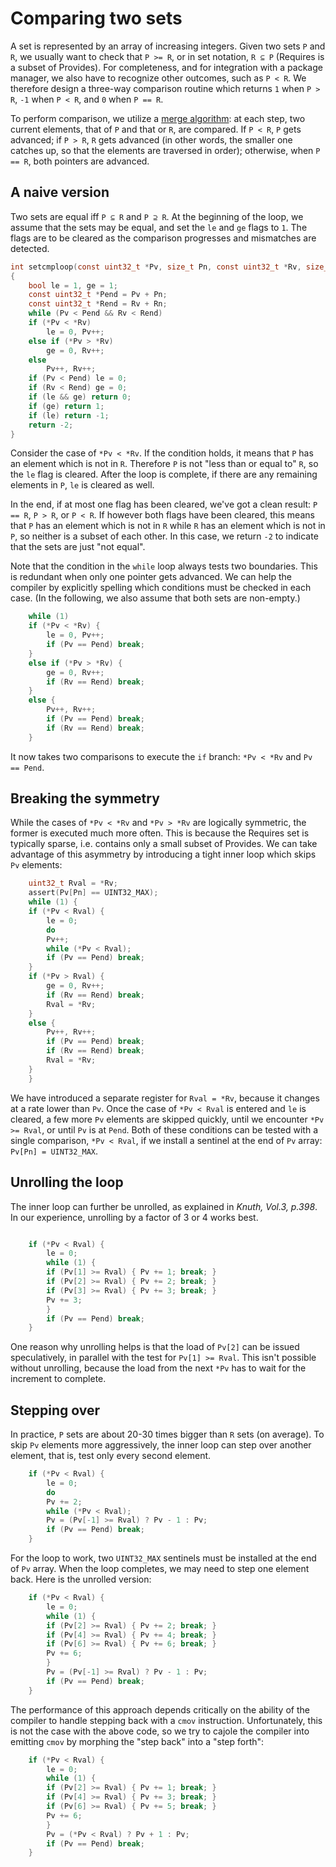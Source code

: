 # Comparing two sets

A set is represented by an array of increasing integers.  Given two sets `P`
and `R`, we usually want to check that `P >= R`, or in set notation, `R ⊆ P`
(Requires is a subset of Provides).  For completeness, and for integration with
a package manager, we also have to recognize other outcomes, such as `P < R`.
We therefore design a three-way comparison routine which returns `1` when `P > R`,
`-1` when `P < R`, and `0` when `P == R`.

To perform comparison, we utilize a [merge algorithm]: at each step, two
current elements, that of `P` and that or `R`, are compared.  If `P < R`,
`P` gets advanced; if `P > R`, `R` gets advanced (in other words, the smaller
one catches up, so that the elements are traversed in order); otherwise, when
`P == R`, both pointers are advanced.

[merge algorithm]: https://en.wikipedia.org/wiki/Merge_algorithm#Merging_two_lists

## A naive version

Two sets are equal iff `P ⊆ R` and `P ⊇ R`.  At the beginning of the loop,
we assume that the sets may be equal, and set the `le` and `ge` flags to `1`.
The flags are to be cleared as the comparison progresses and mismatches
are detected.

```c
int setcmploop(const uint32_t *Pv, size_t Pn, const uint32_t *Rv, size_t Rn)
{
    bool le = 1, ge = 1;
    const uint32_t *Pend = Pv + Pn;
    const uint32_t *Rend = Rv + Rn;
    while (Pv < Pend && Rv < Rend)
	if (*Pv < *Rv)
	    le = 0, Pv++;
	else if (*Pv > *Rv)
	    ge = 0, Rv++;
	else
	    Pv++, Rv++;
    if (Pv < Pend) le = 0;
    if (Rv < Rend) ge = 0;
    if (le && ge) return 0;
    if (ge) return 1;
    if (le) return -1;
    return -2;
}
```
Consider the case of `*Pv < *Rv`.  If the condition holds, it means that `P`
has an element which is not in `R`.  Therefore `P` is not "less than or equal
to" `R`, so the `le` flag is cleared.  After the loop is complete, if there are
any remaining elements in `P`, `le` is cleared as well.

In the end, if at most one flag has been cleared, we've got a clean result:
`P == R`, `P > R`, or `P < R`.  If however both flags have been cleared, this
means that `P` has an element which is not in `R` while `R` has an element
which is not in `P`, so neither is a subset of each other.  In this case,
we return `-2` to indicate that the sets are just "not equal".

Note that the condition in the `while` loop always tests two boundaries.
This is redundant when only one pointer gets advanced.  We can help the
compiler by explicitly spelling which conditions must be checked in each case.
(In the following, we also assume that both sets are non-empty.)
```c
    while (1)
	if (*Pv < *Rv) {
	    le = 0, Pv++;
	    if (Pv == Pend) break;
	}
	else if (*Pv > *Rv) {
	    ge = 0, Rv++;
	    if (Rv == Rend) break;
	}
	else {
	    Pv++, Rv++;
	    if (Pv == Pend) break;
	    if (Rv == Rend) break;
	}
```
It now takes two comparisons to execute the `if` branch: `*Pv < *Rv` and
`Pv == Pend`.

## Breaking the symmetry

While the cases of `*Pv < *Rv` and `*Pv > *Rv` are logically symmetric,
the former is executed much more often.  This is because the Requires set is
typically sparse, i.e. contains only a small subset of Provides.  We can take
advantage of this asymmetry by introducing a tight inner loop which skips
`Pv` elements:

```c
    uint32_t Rval = *Rv;
    assert(Pv[Pn] == UINT32_MAX);
    while (1) {
	if (*Pv < Rval) {
	    le = 0;
	    do
		Pv++;
	    while (*Pv < Rval);
	    if (Pv == Pend) break;
	}
	if (*Pv > Rval) {
	    ge = 0, Rv++;
	    if (Rv == Rend) break;
	    Rval = *Rv;
	}
	else {
	    Pv++, Rv++;
	    if (Pv == Pend) break;
	    if (Rv == Rend) break;
	    Rval = *Rv;
	}
    }
```
We have introduced a separate register for `Rval = *Rv`, because it changes at
a rate lower than `Pv`.  Once the case of `*Pv < Rval` is entered and `le` is
cleared, a few more `Pv` elements are skipped quickly, until we encounter
`*Pv >= Rval`, or until `Pv` is at `Pend`.  Both of these conditions can be
tested with a single comparison, `*Pv < Rval`, if we install a sentinel at the
end of `Pv` array: `Pv[Pn] = UINT32_MAX`.

## Unrolling the loop

The inner loop can further be unrolled, as explained in *Knuth, Vol.3, p.398*.
In our experience, unrolling by a factor of 3 or 4 works best.

```c

	if (*Pv < Rval) {
	    le = 0;
	    while (1) {
		if (Pv[1] >= Rval) { Pv += 1; break; }
		if (Pv[2] >= Rval) { Pv += 2; break; }
		if (Pv[3] >= Rval) { Pv += 3; break; }
		Pv += 3;
	    }
	    if (Pv == Pend) break;
	}
```
One reason why unrolling helps is that the load of `Pv[2]` can be issued
speculatively, in parallel with the test for `Pv[1] >= Rval`.  This isn't
possible without unrolling, because the load from the next `*Pv` has to wait for
the increment to complete.

## Stepping over

In practice, `P` sets are about 20-30 times bigger than `R` sets (on average).
To skip `Pv` elements more aggressively, the inner loop can step over another
element, that is, test only every second element.

```c
	if (*Pv < Rval) {
	    le = 0;
	    do
		Pv += 2;
	    while (*Pv < Rval);
	    Pv = (Pv[-1] >= Rval) ? Pv - 1 : Pv;
	    if (Pv == Pend) break;
	}
```
For the loop to work, two `UINT32_MAX` sentinels must be installed at the end
of `Pv` array.  When the loop completes, we may need to step one element back.
Here is the unrolled version:

```c
	if (*Pv < Rval) {
	    le = 0;
	    while (1) {
		if (Pv[2] >= Rval) { Pv += 2; break; }
		if (Pv[4] >= Rval) { Pv += 4; break; }
		if (Pv[6] >= Rval) { Pv += 6; break; }
		Pv += 6;
	    }
	    Pv = (Pv[-1] >= Rval) ? Pv - 1 : Pv;
	    if (Pv == Pend) break;
	}
```
The performance of this approach depends critically on the ability of the compiler
to handle stepping back with a `cmov` instruction.  Unfortunately, this is not
the case with the above code, so we try to cajole the compiler into emitting `cmov`
by morphing the "step back" into a "step forth":

```c
	if (*Pv < Rval) {
	    le = 0;
	    while (1) {
		if (Pv[2] >= Rval) { Pv += 1; break; }
		if (Pv[4] >= Rval) { Pv += 3; break; }
		if (Pv[6] >= Rval) { Pv += 5; break; }
		Pv += 6;
	    }
	    Pv = (*Pv < Rval) ? Pv + 1 : Pv;
	    if (Pv == Pend) break;
	}
```
